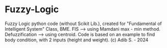 # Fuzzy-Logic
Fuzzy Logic python code (without Scikit Lib.), created for "Fundamental of Intelligent System" Class, BME.
FIS --> using Mamdani max - min method.
Defuzzification --> using centroid.
Code is based on an example to find body condition, with 2 inputs (height and weight).
(c) Adib S. - 2024
